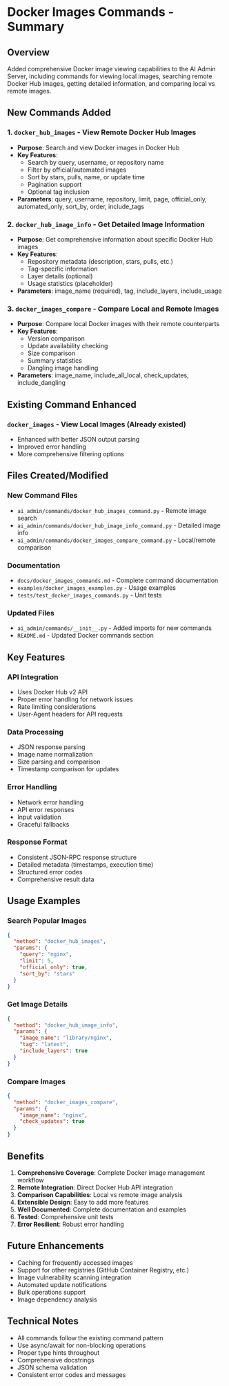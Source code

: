 # Docker Images Commands - Summary

## Overview

Added comprehensive Docker image viewing capabilities to the AI Admin Server, including commands for viewing local images, searching remote Docker Hub images, getting detailed information, and comparing local vs remote images.

## New Commands Added

### 1. `docker_hub_images` - View Remote Docker Hub Images
- **Purpose**: Search and view Docker images in Docker Hub
- **Key Features**:
  - Search by query, username, or repository name
  - Filter by official/automated images
  - Sort by stars, pulls, name, or update time
  - Pagination support
  - Optional tag inclusion
- **Parameters**: query, username, repository, limit, page, official_only, automated_only, sort_by, order, include_tags

### 2. `docker_hub_image_info` - Get Detailed Image Information
- **Purpose**: Get comprehensive information about specific Docker Hub images
- **Key Features**:
  - Repository metadata (description, stars, pulls, etc.)
  - Tag-specific information
  - Layer details (optional)
  - Usage statistics (placeholder)
- **Parameters**: image_name (required), tag, include_layers, include_usage

### 3. `docker_images_compare` - Compare Local and Remote Images
- **Purpose**: Compare local Docker images with their remote counterparts
- **Key Features**:
  - Version comparison
  - Update availability checking
  - Size comparison
  - Summary statistics
  - Dangling image handling
- **Parameters**: image_name, include_all_local, check_updates, include_dangling

## Existing Command Enhanced

### `docker_images` - View Local Images (Already existed)
- Enhanced with better JSON output parsing
- Improved error handling
- More comprehensive filtering options

## Files Created/Modified

### New Command Files
- `ai_admin/commands/docker_hub_images_command.py` - Remote image search
- `ai_admin/commands/docker_hub_image_info_command.py` - Detailed image info
- `ai_admin/commands/docker_images_compare_command.py` - Local/remote comparison

### Documentation
- `docs/docker_images_commands.md` - Complete command documentation
- `examples/docker_images_examples.py` - Usage examples
- `tests/test_docker_images_commands.py` - Unit tests

### Updated Files
- `ai_admin/commands/__init__.py` - Added imports for new commands
- `README.md` - Updated Docker commands section

## Key Features

### API Integration
- Uses Docker Hub v2 API
- Proper error handling for network issues
- Rate limiting considerations
- User-Agent headers for API requests

### Data Processing
- JSON response parsing
- Image name normalization
- Size parsing and comparison
- Timestamp comparison for updates

### Error Handling
- Network error handling
- API error responses
- Input validation
- Graceful fallbacks

### Response Format
- Consistent JSON-RPC response structure
- Detailed metadata (timestamps, execution time)
- Structured error codes
- Comprehensive result data

## Usage Examples

### Search Popular Images
```json
{
  "method": "docker_hub_images",
  "params": {
    "query": "nginx",
    "limit": 5,
    "official_only": true,
    "sort_by": "stars"
  }
}
```

### Get Image Details
```json
{
  "method": "docker_hub_image_info",
  "params": {
    "image_name": "library/nginx",
    "tag": "latest",
    "include_layers": true
  }
}
```

### Compare Images
```json
{
  "method": "docker_images_compare",
  "params": {
    "image_name": "nginx",
    "check_updates": true
  }
}
```

## Benefits

1. **Comprehensive Coverage**: Complete Docker image management workflow
2. **Remote Integration**: Direct Docker Hub API integration
3. **Comparison Capabilities**: Local vs remote image analysis
4. **Extensible Design**: Easy to add more features
5. **Well Documented**: Complete documentation and examples
6. **Tested**: Comprehensive unit tests
7. **Error Resilient**: Robust error handling

## Future Enhancements

- Caching for frequently accessed images
- Support for other registries (GitHub Container Registry, etc.)
- Image vulnerability scanning integration
- Automated update notifications
- Bulk operations support
- Image dependency analysis

## Technical Notes

- All commands follow the existing command pattern
- Use async/await for non-blocking operations
- Proper type hints throughout
- Comprehensive docstrings
- JSON schema validation
- Consistent error codes and messages 